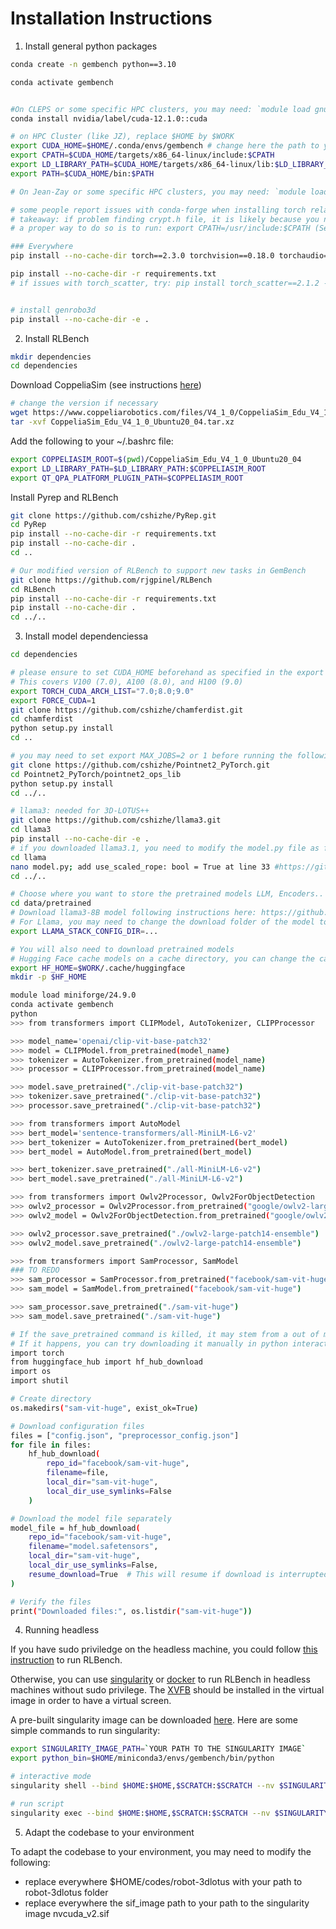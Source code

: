 # Installation Instructions

1. Install general python packages
```bash
conda create -n gembench python==3.10

conda activate gembench


#On CLEPS or some specific HPC clusters, you may need: `module load gnu12/12.2.0` 
conda install nvidia/label/cuda-12.1.0::cuda

# on HPC Cluster (like JZ), replace $HOME by $WORK
export CUDA_HOME=$HOME/.conda/envs/gembench # change here the path to your conda environment
export CPATH=$CUDA_HOME/targets/x86_64-linux/include:$CPATH
export LD_LIBRARY_PATH=$CUDA_HOME/targets/x86_64-linux/lib:$LD_LIBRARY_PATH
export PATH=$CUDA_HOME/bin:$PATH

# On Jean-Zay or some specific HPC clusters, you may need: `module load gcc/11.3.1` for gnu-c++ errors

# some people report issues with conda-forge when installing torch related packages, due to the crypt.h file missing. Refer to this thread for help: https://github.com/stanford-futuredata/ColBERT/issues/309
# takeaway: if problem finding crypt.h file, it is likely because you need to cp it from /usr/include to $HOME/.conda/envs/gembench/include/python3.10
# a proper way to do so is to run: export CPATH=/usr/include:$CPATH (Set CPATH temporarily for specific commands instead of globally !)

### Everywhere
pip install --no-cache-dir torch==2.3.0 torchvision==0.18.0 torchaudio==2.3.0 --index-url https://download.pytorch.org/whl/cu121

pip install --no-cache-dir -r requirements.txt
# if issues with torch_scatter, try: pip install torch_scatter==2.1.2 -f https://data.pyg.org/whl/torch-2.3.0+cu121.html


# install genrobo3d
pip install --no-cache-dir -e .
```

2. Install RLBench
```bash
mkdir dependencies
cd dependencies
```

Download CoppeliaSim (see instructions [here](https://github.com/stepjam/PyRep?tab=readme-ov-file#install))
```bash
# change the version if necessary
wget https://www.coppeliarobotics.com/files/V4_1_0/CoppeliaSim_Edu_V4_1_0_Ubuntu20_04.tar.xz
tar -xvf CoppeliaSim_Edu_V4_1_0_Ubuntu20_04.tar.xz
```

Add the following to your ~/.bashrc file:
```bash
export COPPELIASIM_ROOT=$(pwd)/CoppeliaSim_Edu_V4_1_0_Ubuntu20_04
export LD_LIBRARY_PATH=$LD_LIBRARY_PATH:$COPPELIASIM_ROOT
export QT_QPA_PLATFORM_PLUGIN_PATH=$COPPELIASIM_ROOT
```

Install Pyrep and RLBench
```bash
git clone https://github.com/cshizhe/PyRep.git
cd PyRep
pip install --no-cache-dir -r requirements.txt
pip install --no-cache-dir .
cd ..

# Our modified version of RLBench to support new tasks in GemBench
git clone https://github.com/rjgpinel/RLBench
cd RLBench
pip install --no-cache-dir -r requirements.txt
pip install --no-cache-dir .
cd ../..
```

3. Install model dependenciessa

```bash
cd dependencies

# please ensure to set CUDA_HOME beforehand as specified in the export const of the section 1
# This covers V100 (7.0), A100 (8.0), and H100 (9.0)
export TORCH_CUDA_ARCH_LIST="7.0;8.0;9.0"
export FORCE_CUDA=1
git clone https://github.com/cshizhe/chamferdist.git
cd chamferdist
python setup.py install
cd ..

# you may need to set export MAX_JOBS=2 or 1 before running the following commands because of the limited resources of your cluster
git clone https://github.com/cshizhe/Pointnet2_PyTorch.git
cd Pointnet2_PyTorch/pointnet2_ops_lib
python setup.py install
cd ../..

# llama3: needed for 3D-LOTUS++
git clone https://github.com/cshizhe/llama3.git
cd llama3
pip install --no-cache-dir -e .
# if you downloaded llama3.1, you need to modify the model.py file as follows:
cd llama
nano model.py; add use_scaled_rope: bool = True at line 33 #https://github.com/meta-llama/llama3/issues/291
cd ../..

# Choose where you want to store the pretrained models LLM, Encoders.. We choose data/pretrained here:
cd data/pretrained
# Download llama3-8B model following instructions here: https://github.com/cshizhe/llama3?tab=readme-ov-file#download, and modify the configuration path in genrobo3d/configs/rlbench/robot_pipeline.yaml
# For Llama, you may need to change the download folder of the model to point to a large memory folder by changing 
export LLAMA_STACK_CONFIG_DIR=...

# You will also need to download pretrained models
# Hugging Face cache models on a cache directory, you can change the cache directory by setting the HF_HOME environment variable, in the terminal or in your bashrc:
export HF_HOME=$WORK/.cache/huggingface
mkdir -p $HF_HOME

module load miniforge/24.9.0
conda activate gembench
python
>>> from transformers import CLIPModel, AutoTokenizer, CLIPProcessor

>>> model_name='openai/clip-vit-base-patch32'
>>> model = CLIPModel.from_pretrained(model_name)
>>> tokenizer = AutoTokenizer.from_pretrained(model_name)
>>> processor = CLIPProcessor.from_pretrained(model_name)

>>> model.save_pretrained("./clip-vit-base-patch32")
>>> tokenizer.save_pretrained("./clip-vit-base-patch32")
>>> processor.save_pretrained("./clip-vit-base-patch32")

>>> from transformers import AutoModel
>>> bert_model='sentence-transformers/all-MiniLM-L6-v2'
>>> bert_tokenizer = AutoTokenizer.from_pretrained(bert_model)
>>> bert_model = AutoModel.from_pretrained(bert_model)

>>> bert_tokenizer.save_pretrained("./all-MiniLM-L6-v2")
>>> bert_model.save_pretrained("./all-MiniLM-L6-v2")

>>> from transformers import Owlv2Processor, Owlv2ForObjectDetection
>>> owlv2_processor = Owlv2Processor.from_pretrained("google/owlv2-large-patch14-ensemble")
>>> owlv2_model = Owlv2ForObjectDetection.from_pretrained("google/owlv2-large-patch14-ensemble")

>>> owlv2_processor.save_pretrained("./owlv2-large-patch14-ensemble")
>>> owlv2_model.save_pretrained("./owlv2-large-patch14-ensemble")

>>> from transformers import SamProcessor, SamModel
### TO REDO
>>> sam_processor = SamProcessor.from_pretrained("facebook/sam-vit-huge")
>>> sam_model = SamModel.from_pretrained("facebook/sam-vit-huge")

>>> sam_processor.save_pretrained("./sam-vit-huge")
>>> sam_model.save_pretrained("./sam-vit-huge")

# If the save_pretrained command is killed, it may stem from a out of memory issue, check it using: dmesg -T| grep -E -i -B100 'killed process'
# If it happens, you can try downloading it manually in python interactive mode:
import torch
from huggingface_hub import hf_hub_download
import os
import shutil

# Create directory
os.makedirs("sam-vit-huge", exist_ok=True)

# Download configuration files
files = ["config.json", "preprocessor_config.json"]
for file in files:
    hf_hub_download(
        repo_id="facebook/sam-vit-huge",
        filename=file,
        local_dir="sam-vit-huge",
        local_dir_use_symlinks=False
    )

# Download the model file separately
model_file = hf_hub_download(
    repo_id="facebook/sam-vit-huge",
    filename="model.safetensors",
    local_dir="sam-vit-huge",
    local_dir_use_symlinks=False,
    resume_download=True  # This will resume if download is interrupted
)

# Verify the files
print("Downloaded files:", os.listdir("sam-vit-huge"))

```

4. Running headless

If you have sudo priviledge on the headless machine, you could follow [this instruction](https://github.com/rjgpinel/RLBench?tab=readme-ov-file#running-headless) to run RLBench.

Otherwise, you can use [singularity](https://apptainer.org/docs/user/1.3/index.html) or [docker](https://docs.docker.com/) to run RLBench in headless machines without sudo privilege.
The [XVFB](https://manpages.ubuntu.com/manpages/xenial/man1/xvfb-run.1.html) should be installed in the virtual image in order to have a virtual screen.

A pre-built singularity image can be downloaded [here](https://www.dropbox.com/scl/fi/wnf27yd4pkeywjk2y3wd4/nvcuda_v2.sif?rlkey=7lpni7d9b6dwjj4wehldq8037&st=5steya0b&dl=0).
Here are some simple commands to run singularity:
```bash
export SINGULARITY_IMAGE_PATH=`YOUR PATH TO THE SINGULARITY IMAGE`
export python_bin=$HOME/miniconda3/envs/gembench/bin/python

# interactive mode
singularity shell --bind $HOME:$HOME,$SCRATCH:$SCRATCH --nv $SINGULARITY_IMAGE_PATH

# run script
singularity exec --bind $HOME:$HOME,$SCRATCH:$SCRATCH --nv $SINGULARITY_IMAGE_PATH xvfb-run -a ${python_bin} ...
```

5. Adapt the codebase to your environment

To adapt the codebase to your environment, you may need to modify the following:
- replace everywhere $HOME/codes/robot-3dlotus with your path to robot-3dlotus folder
- replace everywhere the sif_image path to your path to the singularity image nvcuda_v2.sif
